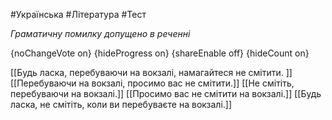 #Українська #Література #Тест

*Граматичну помилку допущено в реченні*

{noChangeVote on}
{hideProgress on}
{shareEnable off}
{hideCount on}

[[Будь ласка, перебуваючи на вокзалі, намагайтеся не смітити. ]]
[[Перебуваючи на вокзалі, просимо вас не смітити.]]
[[Не смітіть, перебуваючи на вокзалі.]]
[[Просимо вас не смітити на вокзалі.]]
[[Будь ласка, не смітіть, коли ви перебуваєте на вокзалі.]]
